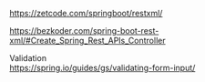 https://zetcode.com/springboot/restxml/


https://bezkoder.com/spring-boot-rest-xml/#Create_Spring_Rest_APIs_Controller

Validation  
https://spring.io/guides/gs/validating-form-input/
